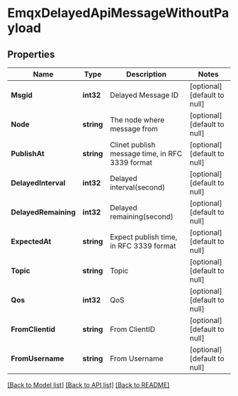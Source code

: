 # EmqxDelayedApiMessageWithoutPayload

## Properties
Name | Type | Description | Notes
------------ | ------------- | ------------- | -------------
**Msgid** | **int32** | Delayed Message ID | [optional] [default to null]
**Node** | **string** | The node where message from | [optional] [default to null]
**PublishAt** | **string** | Clinet publish message time, in RFC 3339 format | [optional] [default to null]
**DelayedInterval** | **int32** | Delayed interval(second) | [optional] [default to null]
**DelayedRemaining** | **int32** | Delayed remaining(second) | [optional] [default to null]
**ExpectedAt** | **string** | Expect publish time, in RFC 3339 format | [optional] [default to null]
**Topic** | **string** | Topic | [optional] [default to null]
**Qos** | **int32** | QoS | [optional] [default to null]
**FromClientid** | **string** | From ClientID | [optional] [default to null]
**FromUsername** | **string** | From Username | [optional] [default to null]

[[Back to Model list]](../README.md#documentation-for-models) [[Back to API list]](../README.md#documentation-for-api-endpoints) [[Back to README]](../README.md)

